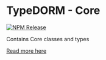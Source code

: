 # TypeDORM - Core

[![NPM Release](https://img.shields.io/npm/v/@typedorm/core?style=for-the-badge)](https://www.npmjs.com/package/@typedorm/core)

Contains Core classes and types

[Read more here](../../README.md)
